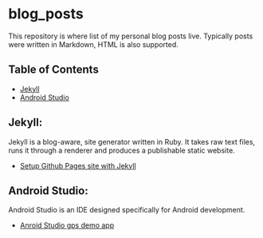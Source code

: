 # blog_posts
This repository is where list of my personal blog posts live. Typically posts were written in Markdown, HTML is also supported.

## Table of Contents
- [Jekyll](#jekyll)
- [Android Studio](#android%20studio)

## Jekyll:
Jekyll is a blog-aware, site generator written in Ruby. It takes raw text files, runs it through a renderer and produces a publishable static website.

- [Setup Github Pages site with Jekyll](_posts/2021-08-01-github-pages-site-with-jekyll-theme.md)

## Android Studio:
Android Studio is an IDE designed specifically for Android development.

- [Anroid Studio gps demo app](_post/2021-08-10-android-studio-gps-demo-app.md)
